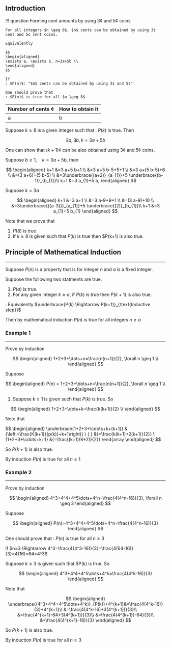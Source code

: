 ## Introduction

<!-- prettier-ignore -->
!!! question
    Forming cent amounts by using 3¢ and 5¢ coins

    For all integers $n \geq 8$, $n$ cents can be obtained by using 3¢ cent and 5¢ cent coins.

    Equivalently

    $$
    \begin{aligned}
    \exists a, \exists b, n=3a+5b \\
    \end{aligned}
    $$

    If
    : $P(n)$: "$n$ cents can be obtained by using 3¢ and 5¢"

    One should prove that
    : $P(n)$ is true for all $n \geq 8$

| Number of cents ¢ | How to obtain it |
| ----------------- | ---------------- |
| a                 | b                |

Suppose $k \geq 8$ is a given integer such that
: $P(k)$ is true. Then

$$\exists a, \exists b, k=3a+5b$$

One can show that $(k+1)$¢ can be also obtained using 3¢ and 5¢ coins.

Suppose $b \geq 1, \quad k=3 a+5 b$, then

$$
\begin{aligned}
k+1 &=3 a+5 b+1 \\
&=3 a+5 b-5+5+1 \\
&=3 a+(5 b-5)+6 \\
&=(3 a+6)+(5 b-5) \\
&=3\underbrace{(a+2)}_{a_{1}}+5 \underbrace{(b-1)}_{b_{1}}\\
k+1 &=3 a_{1}+5 b,
\end{aligned}
$$

Suppose $k=3 a$

$$
\begin{aligned}
k+1 &=3 a+1 \\
&=3 a-9+9+1 \\
&=(3 a-9)+10 \\
&=3\underbrace{({a-3})}_{a_{1}}+5 \underbrace{(2)}_{b_{1}}\\
k+1 &=3 a_{1}+5 b_{1}
\end{aligned}
$$

Note that we prove that

1. $P(8)$ is true
2. If $k \geq 8$ is given such that $P(k)$ is true then $P(k+1) is also true.

## Principle of Mathematical Induction

---

Suppose $P(n)$ is a property that is for integer $n$ and $a$ is a fixed integer.

Suppose the following two statments are true.

1. $P(a)$ is true.
2. For any given integer $k \geq a$, if $P(k)$ is true then $P(k+1)$ is also true.

: Equivalently $\underbrace{P(k) \Rightarrow P(k+1)}_{\text{Inductive step}}$

Then by mathematical induction $P(n)$ is true for all integers $n \geq a$


### Example 1

---

Prove by induction

$$
\begin{aligned}
1+2+3+\dots+n=\frac{n(n+1)}{2}, \forall n \geq 1 \\
\end{aligned}
$$

Suppose

$$
\begin{aligned}
P(n) = 1+2+3+\dots+n=\frac{n(n+1)}{2}, \forall n \geq 1 \\
\end{aligned}
$$

1) Suppose $k \geq 1$ is given such that $P(k)$ is true. So

$$
\begin{aligned}
1+2+3+\dots+k=\frac{k(k+1)}{2} \\
\end{aligned}
$$

Note that

$$
\begin{aligned}
\underbrace{1+2+3+\cdots+k+(k+1)} &{\left.=\frac{K(k+1)}{p(k)}+k+1\right)} \\
{ } &{=\frac{k(k+1)+2(k+1)}{2}} \\
{1+2+3+\cdots+k+1} &{=\frac{(k+1)(K+2)}{2}} \end{array
\end{aligned}
$$

So $P(k+1)$ is also true.

By induction $P(n)$ is true for all $n \geq 1$

### Example 2

---

Prove by induction

$$
\begin{aligned}
4^3+4^4+4^5\dots+4^n=\frac{4(4^n-16)}{3}, \forall n \geq 3
\end{aligned}
$$

Suppose

$$
\begin{aligned}
P(n)=4^3+4^4+4^5\dots+4^n=\frac{4(4^n-16)}{3}
\end{aligned}
$$

One should prove that
: $P(n)$ is true for all $n \geq 3$

If $n=3 \Rightarrow 4^3=\frac{4(4^3-16)}{3}=\frac{4(64-16)}{3}=4(16)=64=4^3$

Suppose $k \geq 3$ is given such that $P(k) is true. So

$$
\begin{aligned}
4^3+4^4+4^5\dots+4^k=\frac{4(4^k-16)}{3}
\end{aligned}
$$

Note that

$$
\begin{aligned}
\underbrace{(4^3+4^4+4^5\dots+4^k)}_{P(k)}+4^{k+1}&=\frac{4(4^k-16)}{3}+4^{k+1}\\
&=\frac{4(4^k-16)+3(4^{k+1})}{3}\\
&=\frac{4^{k+1}-64+3(4^{k+1})}{3}\\
&=\frac{4(4^{k+1})-64}{3}\\
&=\frac{4(4^{k+1}-16)}{3}
\end{aligned}
$$

So $P(k+1)$ is also true.

By induction $P(n)$ is true for all $n \geq 3$
